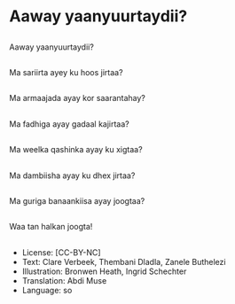# Aaway yaanyuurtaydii?

##
Aaway yaanyuurtaydii?

##
Ma sariirta ayey ku hoos jirtaa?

##
Ma armaajada ayay kor saarantahay?

##
Ma fadhiga ayay gadaal kajirtaa?

##
Ma weelka qashinka ayay ku xigtaa?

##
Ma dambiisha ayay ku dhex jirtaa?

##
Ma guriga banaankiisa ayay joogtaa?

##
Waa tan halkan joogta!

##
* License: [CC-BY-NC]
* Text: Clare Verbeek, Thembani Dladla, Zanele Buthelezi
* Illustration: Bronwen Heath, Ingrid Schechter
* Translation: Abdi Muse
* Language: so
